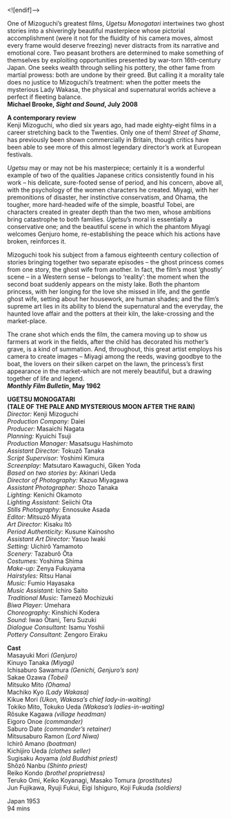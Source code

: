 
<![endif]-->

One of Mizoguchi’s greatest films, _Ugetsu Monogatari_ intertwines two ghost stories into a shiveringly beautiful masterpiece whose pictorial accomplishment (were it not for the fluidity of his camera moves, almost every frame would deserve freezing) never distracts from its narrative and emotional core. Two peasant brothers are determined to make something of themselves by exploiting opportunities presented by war-torn 16th-century Japan. One seeks wealth through selling his pottery, the other fame from martial prowess: both are undone by their greed. But calling it a morality tale does no justice to Mizoguchi’s treatment: when the potter meets the mysterious Lady Wakasa, the physical and supernatural worlds achieve a perfect if fleeting balance.  
**Michael Brooke, _Sight and Sound_, July 2008**  

**A contemporary review**  
Kenji Mizoguchi, who died six years ago, had made eighty-eight films in a career stretching back to the Twenties. Only one of them! _Street of Shame_, has previously been shown commercially in Britain, though critics have been able to see more of this almost legendary director’s work at European festivals.

_Ugetsu_ may or may not be his masterpiece; certainly it is a wonderful example of two of the qualities Japanese critics consistently found in his work – his delicate, sure-footed sense of period, and his concern, above all, with the psychology of the women characters he created. Miyagi, with her premonitions of disaster, her instinctive conservatism, and Ohama, the tougher, more hard-headed wife of the simple, boastful Tobei, are characters created in greater depth than the two men, whose ambitions bring catastrophe to both families. _Ugetsu_’s moral is essentially a conservative one; and the beautiful scene in which the phantom Miyagi welcomes Genjuro home, re-establishing the peace which his actions have broken, reinforces it.

Mizoguchi took his subject from a famous eighteenth century collection of stories bringing together two separate episodes – the ghost princess comes from one story, the ghost wife from another. In fact, the film’s most ‘ghostly’ scene ­– in a Western sense – belongs to ‘reality’: the moment when the second boat suddenly appears on the misty lake. Both the phantom princess, with her longing for the love she missed in life, and the gentle ghost wife, setting about her housework, are human shades; and the film’s supreme art lies in its ability to blend the supernatural and the everyday, the haunted love affair and the potters at their kiln, the lake-crossing and the market-place.

The crane shot which ends the film, the camera moving up to show us farmers at work in the fields, after the child has decorated his mother’s grave, is a kind of summation. And, throughout, this great artist employs his camera to create images ­– Miyagi among the reeds, waving goodbye to the boat, the lovers on their silken carpet on the lawn, the princess’s first appearance in the market-which are not merely beautiful, but a drawing together of life and legend.  
**_Monthly Film Bulletin_, May 1962**  

**UGETSU MONOGATARI  
(TALE OF THE PALE AND MYSTERIOUS MOON AFTER THE RAIN)**  
_Director:_ Kenji Mizoguchi  
_Production Company:_ Daiei  
_Producer:_ Masaichi Nagata  
_Planning:_ Kyuichi Tsuji  
_Production Manager:_ Masatsugu Hashimoto  
_Assistant Director:_ Tokuzô Tanaka  
_Script Supervisor:_ Yoshimi Kimura  
_Screenplay:_ Matsutaro Kawaguchi, Giken Yoda  
_Based on two stories by:_ Akinari Ueda  
_Director of Photography:_ Kazuo Miyagawa  
_Assistant Photographer:_ Shozo Tanaka  
_Lighting:_ Kenichi Okamoto  
_Lighting Assistant:_ Seiichi Ota  
_Stills Photography:_ Ennosuke Asada  
_Editor:_ Mitsuzô Miyata  
_Art Director:_ Kisaku Itô  
_Period Authenticity:_ Kusune Kainosho  
_Assistant Art Director:_ Yasuo Iwaki  
_Setting:_ Uichirô Yamamoto  
_Scenery:_ Tazaburô Ôta  
_Costumes:_ Yoshima Shima  
_Make-up:_ Zenya Fukuyama  
_Hairstyles:_ Ritsu Hanai  
_Music:_ Fumio Hayasaka  
_Music Assistant:_ Ichiro Saito  
_Traditional Music:_ Tamezô Mochizuki  
_Biwa Player:_ Umehara  
_Choreography:_ Kinshichi Kodera  
_Sound:_ Iwao Ôtani, Teru Suzuki  
_Dialogue Consultant:_ Isamu Yoshii  
_Pottery Consultant:_ Zengoro Eiraku  

**Cast**  
Masayuki Mori _(Genjuro)_  
Kinuyo Tanaka _(Miyagi)_  
Ichisaburo Sawamura _(Genichi, Genjuro’s son)_  
Sakae Ozawa _(Tobei)_  
Mitsuko Mito _(Ohama)_  
Machiko Kyo _(Lady Wakasa)_  
Kikue Mori _(Ukon, Wakasa’s chief lady-in-waiting)_  
Tokiko Mito, Tokuko Ueda _(Wakasa’s ladies-in-waiting)_  
Rôsuke Kagawa _(village headman)_  
Eigoro Onoe _(commander)_  
Saburo Date _(commander’s retainer)_  
Mitsusaburo Ramon _(Lord Niwa)_  
Ichirô Amano _(boatman)_  
Kichijiro Ueda _(clothes seller)_  
Sugisaku Aoyama _(old Buddhist priest)_  
Shôzô Nanbu _(Shinto priest)_  
Reiko Kondo _(brothel proprietress)_  
Teruko Omi, Keiko Koyanagi, Masako Tomura _(prostitutes)_  
Jun Fujikawa, Ryuji Fukui, Eigi Ishiguro, Koji Fukuda _(soldiers)_  

Japan 1953  
94 mins  
<!--stackedit_data:
eyJoaXN0b3J5IjpbLTE4OTMwNzYzMDhdfQ==
-->